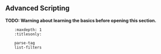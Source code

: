 Advanced Scripting
------------------

**TODO: Warning about learning the basics before opening this section.**

``` toctree::
    :maxdepth: 1
    :titlesonly:

    parse-tag
    list-filters
```
